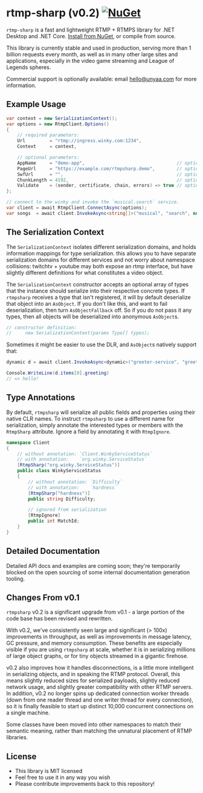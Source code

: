 # rtmp-sharp (v0.2) [![NuGet](https://img.shields.io/nuget/v/rtmpsharp.svg?style=flat-square)](https://www.nuget.org/packages/rtmpsharp)

`rtmp-sharp` is a fast and lightweight RTMP + RTMPS library for .NET Desktop and .NET Core. [Install from NuGet](https://www.nuget.org/packages/rtmpsharp), or compile from source.

This library is currently stable and used in production, serving more than 1 billion requests every month, as well as in many other large sites and applications, especially in the video game streaming and League of Legends spheres.

Commercial support is optionally available: email [hello@unyaa.com](mailto:hello@unyaa.com) for more information.

## Example Usage

```csharp
var context = new SerializationContext();
var options = new RtmpClient.Options()
{
    // required parameters:
    Url         = "rtmp://ingress.winky.com:1234",
    Context     = context,

    // optional parameters:
    AppName     = "demo-app",                                  // optional app name, passed to the remote server during connect.
    PageUrl     = "https://example.com/rtmpsharp.demo",        // optional page url, passed to the remote server during connect.
    SwfUrl      = "",                                          // optional swf url,  passed to the remote server during connect.
    ChunkLength = 4192,                                        // optional outgoing rtmp chunk length.
    Validate    = (sender, certificate, chain, errors) => true // optional certificate validation callback. used only in tls connections.
};

// connect to the winky and invoke the `musical.search` service.
var client = await RtmpClient.ConnectAsync(options);
var songs  = await client.InvokeAsync<string[]>("musical", "search", new { name = "kiss me" });
```

## The Serialization Context

The `SerializationContext` isolates different serialization domains, and holds information mappings for type
serialization. this allows you to have separate serialization domains for different services and not worry about
namespace collisions: twitchtv + youtube may both expose an rtmp interface, but have slightly different definitions for
what constitutes a video object.

The `SerializationContext` constructor accepts an optional array of types that the instance should serialize into their
respective concrete types. If `rtmpsharp` receives a type that isn't registered, it will by default deserialize that
object into an `AsObject`. If you don't like this, and want to fail deserialization, then turn `AsObjectFallback` off.
So if you do not pass it any types, then all objects will be deserialized into anonymous `AsObject`s.

```csharp
// constructor definition:
//     new SerializationContext(params Type[] types);
```

Sometimes it might be easier to use the DLR, and `AsObject`s natively support that:

```csharp
dynamic d = await client.InvokeAsync<dynamic>("greeter-service", "greet", "hello!");

Console.WriteLine(d.items[0].greeting)
// => hello!
```

## Type Annotations

By default, `rtmpsharp` will serialize all public fields and properties using their native CLR names. To instruct
`rtmpsharp` to use a different name for serialization, simply annotate the interested types or members with the
`RtmpSharp` attribute. Ignore a field by annotating it with `RtmpIgnore`.

```csharp
namespace Client
{
    // without annotation: `Client.WinkyServiceStatus`
    // with annotation:    `org.winky.ServiceStatus`
    [RtmpSharp("org.winky.ServiceStatus")]
    public class WinkyServiceStatus
    {
        // without annotation: `Difficulty`
        // with annotation:    `hardness`
        [RtmpSharp("hardness")]
        public string Difficulty;

        // ignored from serialization
        [RtmpIgnore]
        public int MatchId;
    }
}
```

## Detailed Documentation

Detailed API docs and examples are coming soon; they're temporarily blocked on the open sourcing of some internal
documentation generation tooling.

## Changes From v0.1

`rtmpsharp` v0.2 is a significant upgrade from v0.1 - a large portion of the code base has been revised and rewritten.

With v0.2, we've consistently seen large and significant (> 100x) improvements in throughput, as well as improvements in
message latency, GC pressure, and memory consumption. These benefits are especially visible if you are using `rtmpsharp`
at scale, whether it is in serializing millions of large object graphs, or for tiny objects streamed in a gigantic
firehose.

v0.2 also improves how it handles disconnections, is a little more intelligent in serializing objects, and in speaking
the RTMP protocol. Overall, this means slightly reduced sizes for serialized payloads, slightly reduced network usage,
and slightly greater compatibility with other RTMP servers. In addition, v0.2 no longer spins up dedicated connection
worker threads (down from one reader thread and one writer thread for every connection), so it is finally feasible to
start up distinct 10,000 concurrent connections on a single machine.

Some classes have been moved into other namespaces to match their semantic meaning, rather than matching the unnatural
placement of RTMP libraries.

## License

- This library is MIT licensed
- Feel free to use it in any way you wish
- Please contribute improvements back to this repository!